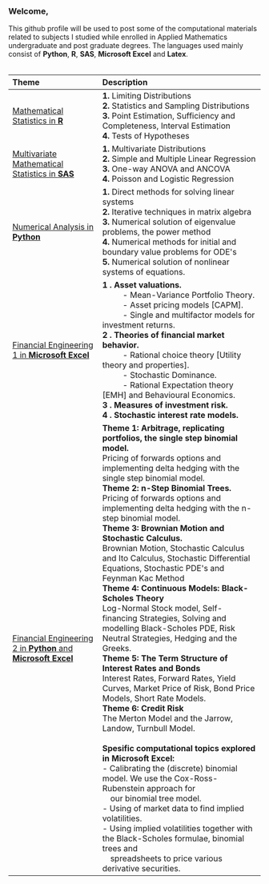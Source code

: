 ### Welcome,

This github profile will be used to post some of the computational materials related to subjects I studied while enrolled in Applied Mathematics undergraduate and post graduate degrees. The languages used mainly consist of <b>Python</b>, <b>R</b>, <b>SAS</b>, <b>Microsoft Excel</b> and <b>Latex</b>.<br><br>


| Theme | Description |
| :---- | :------     |  
| <a href='https://github.com/jwGreeff/Second-Year-Mathematical-Statistics-in-R'>Mathematical Statistics in <b>R</b></a>      | <b>1.</b> Limiting Distributions <br><b>2.</b> Statistics and Sampling Distributions <br><b>3.</b> Point Estimation, Sufficiency and Completeness, Interval Estimation <br><b>4.</b> Tests of Hypotheses      |
| <a href='https://github.com/jwGreeff/Third-Year-Multivariate-Mathematical-Statistics-in-SAS'>Multivariate Mathematical Statistics in <b>SAS</b></a>   | <b>1.</b> Multivariate Distributions <br><b>2.</b> Simple and Multiple Linear Regression <br><b>3.</b> One-way ANOVA and ANCOVA <br><b>4.</b> Poisson and Logistic Regression | 
| <a href='https://github.com/jwGreeff/Third-Year-Numerical-Analysis-in-Python'>Numerical Analysis in <b>Python</b></a>  | <b>1.</b> Direct methods for solving linear systems <br><b>2.</b> Iterative techniques in matrix algebra <br><b>3.</b> Numerical solution of eigenvalue problems, the power method <br><b>4.</b> Numerical methods for initial and boundary value problems for ODE's <br><b>5.</b> Numerical solution of nonlinear systems of equations.        | 
| <a href='https://github.com/jwGreeff/Third-Year-Financial-Engineering-1-in-Microsoft-Excel'>Financial Engineering 1 in <b>Microsoft Excel</b></a> | <b>1 . Asset valuations.</b> <br>&emsp; &emsp; - Mean-Variance Portfolio Theory. <br>&emsp; &emsp; - Asset pricing models [CAPM]. <br>&emsp; &emsp; - Single and multifactor models for investment returns. <br><b>2 . Theories of financial market behavior. </b><br>&emsp; &emsp; - Rational choice theory [Utility theory and properties]. <br>&emsp; &emsp; - Stochastic Dominance. <br>&emsp; &emsp; - Rational Expectation theory [EMH] and Behavioural Economics. <br><b>3 . Measures of investment risk.</b> <br><b>4 . Stochastic interest rate models.</b>        |
| <a href='https://github.com/jwGreeff/Third-Year-Financial-Engineering-2-in-Python-and-Microsoft-Excel'>Financial Engineering 2 in <b>Python</b> and <b>Microsoft Excel</b></a>  | <b>Theme 1: Arbitrage, replicating portfolios, the single step  binomial model.</b> <br> Pricing of forwards options and implementing delta hedging with the single step binomial model. <br><b>Theme 2: n-Step Binomial Trees. </b><br>Pricing of forwards options and implementing delta hedging with the n-step binomial model. <br><b>Theme 3: Brownian Motion and Stochastic Calculus.</b> <br> Brownian Motion, Stochastic Calculus and Ito Calculus, Stochastic Differential Equations, Stochastic PDE's and Feynman Kac Method <br><b>Theme 4: Continuous Models: Black-Scholes Theory</b><br> Log-Normal Stock model, Self-financing Strategies, Solving and modelling Black-Scholes PDE, Risk Neutral Strategies, Hedging and the Greeks. <br><b>Theme 5: The Term Structure of Interest Rates and Bonds</b> <br> Interest Rates, Forward Rates, Yield Curves, Market Price of Risk, Bond Price Models, Short Rate Models. <br><b>Theme 6: Credit Risk</b> <br> The Merton Model and the Jarrow, Landow, Turnbull Model. <br><br><b>Spesific computational topics explored in Microsoft Excel:</b><br>- Calibrating the (discrete) binomial model. We use the Cox-Ross-Rubenstein approach for <br>&emsp;our binomial tree model.<br> - Using of market data to find implied volatilities.<br> - Using implied volatilities together with the Black-Scholes formulae, binomial trees and <br>&emsp;spreadsheets to price various derivative securities. | 
